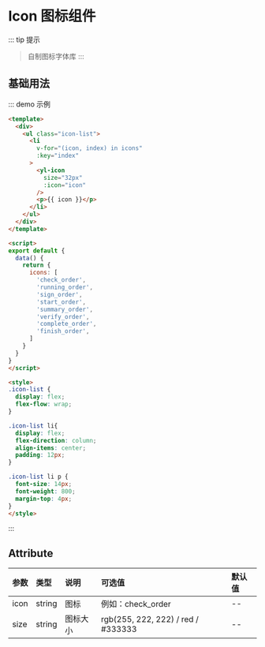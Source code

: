 # Icon 图标组件
::: tip 提示
> 自制图标字体库
:::

## 基础用法
::: demo 示例
```html
<template>
  <div>
    <ul class="icon-list">
      <li
        v-for="(icon, index) in icons"
        :key="index"
      >
        <yl-icon
          size="32px"
          :icon="icon"
        />
        <p>{{ icon }}</p>
      </li>
    </ul>
  </div>
</template>

<script>
export default {
  data() {
    return {
      icons: [
        'check_order',
        'running_order',
        'sign_order',
        'start_order',
        'summary_order',
        'verify_order',
        'complete_order',
        'finish_order',
      ]
    }
  }
}
</script>

<style>
.icon-list {
  display: flex;
  flex-flow: wrap;
}

.icon-list li{
  display: flex;
  flex-direction: column;
  align-items: center;
  padding: 12px;
}

.icon-list li p {
  font-size: 14px;
  font-weight: 800;
  margin-top: 4px;
}
</style>
```
:::

## Attribute
| 参数  | 类型   | 说明                        | 可选值 | 默认值 |
| :--- | :---   | :---                       | :--- | :--- |
| icon | string | 图标                     | 例如：check_order | -- |
| size | string | 图标大小                  | rgb(255, 222, 222) / red / #333333 | -- |
